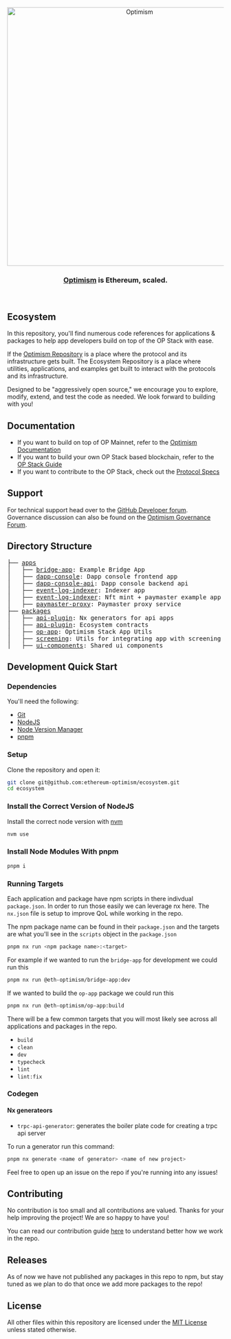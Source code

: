 <div align="center">
  <br />
  <br />
  <a href="https://optimism.io"><img alt="Optimism" src="https://raw.githubusercontent.com/ethereum-optimism/brand-kit/main/assets/svg/OPTIMISM-R.svg" width=600></a>
  <br />
  <h3><a href="https://optimism.io">Optimism</a> is Ethereum, scaled.</h3>
  <br />
</div>

## Ecosystem

In this repository, you'll find numerous code references for applications & packages to help app developers build on top of the OP Stack with ease. 

If the [Optimism Repository](https://github.com/ethereum-optimism/ecosystem) is a place where the protocol and its infrastructure gets built. The Ecosystem Repository is a place where utilities, applications, and examples get built to interact with the protocols and its infrastructure.

Designed to be "aggressively open source," we encourage you to explore, modify, extend, and test the code as needed. We look forward to building with you!

## Documentation

- If you want to build on top of OP Mainnet, refer to the [Optimism Documentation](https://docs.optimism.io)
- If you want to build your own OP Stack based blockchain, refer to the [OP Stack Guide](https://docs.optimism.io/stack/getting-started)
- If you want to contribute to the OP Stack, check out the [Protocol Specs](https://github.com/ethereum-optimism/optimism/tree/develop/specs)

## Support

For technical support head over to the [GitHub Developer forum](https://github.com/ethereum-optimism/developers/discussions).
Governance discussion can also be found on the [Optimism Governance Forum](https://gov.optimism.io/).

## Directory Structure

<pre>
├── <a href="./apps">apps</a>
│   ├── <a href="./apps/bridge-app">bridge-app</a>: Example Bridge App
│   ├── <a href="./apps/dapp-console">dapp-console</a>: Dapp console frontend app
│   ├── <a href="./apps/dapp-console-api">dapp-console-api</a>: Dapp console backend api
│   ├── <a href="./apps/event-log-indexer">event-log-indexer</a>: Indexer app
│   ├── <a href="./apps/paymaster-nft-mint">event-log-indexer</a>: Nft mint + paymaster example app
│   ├── <a href="./apps/paymaster-proxy">paymaster-proxy</a>: Paymaster proxy service
├── <a href="./packages">packages</a>
│   ├── <a href="./packages/api-plugin">api-plugin</a>: Nx generators for api apps
│   ├── <a href="./packages/contracts-ecosystem">api-plugin</a>: Ecosystem contracts
│   ├── <a href="./packages/op-app">op-app</a>: Optimism Stack App Utils
│   ├── <a href="./packages/screening">screening</a>: Utils for integrating app with screening service
│   ├── <a href="./packages/ui-components">ui-components</a>: Shared ui components
</pre>

## Development Quick Start

### Dependencies

You'll need the following:

* [Git](https://git-scm.com/downloads)
* [NodeJS](https://nodejs.org/en/download/)
* [Node Version Manager](https://github.com/nvm-sh/nvm)
* [pnpm](https://pnpm.io/installation)

### Setup

Clone the repository and open it:

```bash
git clone git@github.com:ethereum-optimism/ecosystem.git
cd ecosystem
```

### Install the Correct Version of NodeJS

Install the correct node version with [nvm](https://github.com/nvm-sh/nvm)

```bash
nvm use
```

### Install Node Modules With pnpm

```bash
pnpm i
```

### Running Targets

Each application and package have npm scripts in there indivdual `package.json`.
In order to run those easily we can leverage nx here. The `nx.json` file is setup
to improve QoL while working in the repo.

The npm package name can be found in their `package.json` and the targets are what you'll see in the `scripts` object in the `package.json`

```bash
pnpm nx run <npm package name>:<target>
```

For example if we wanted to run the `bridge-app` for development we could run this
```bash
pnpm nx run @eth-optimism/bridge-app:dev
```

If we wanted to build the `op-app` package we could run this
```bash
pnpm nx run @eth-optimism/op-app:build
```

There will be a few common targets that you will most likely see across all applications and packages in the repo.

* `build`
* `clean`
* `dev`
* `typecheck`
* `lint`
* `lint:fix`

### Codegen

#### Nx generateors

* `trpc-api-generator`: generates the boiler plate code for creating a trpc api server

To run a generator run this command:
```bash
pnpm nx generate <name of generator> <name of new project>
```

Feel free to open up an issue on the repo if you're running into any issues!

## Contributing

No contribution is too small and all contributions are valued.
Thanks for your help improving the project! We are so happy to have you!

You can read our contribution guide [here](./CONTRIBUTING.md) to understand better how we work in the repo.

## Releases

As of now we have not published any packages in this repo to npm, but stay tuned as we plan to do that once we add more packages to the repo!

## License

All other files within this repository are licensed under the [MIT License](https://github.com/ethereum-optimism/ecosystem/blob/main/LICENSE) unless stated otherwise.
